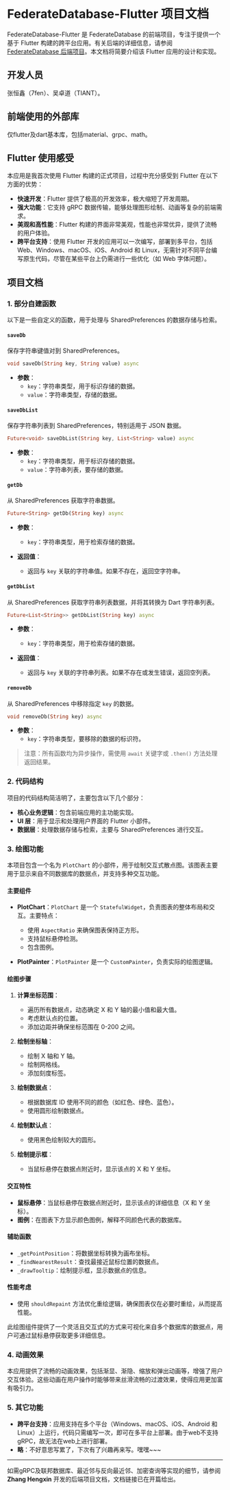 # FederateDatabase-Flutter 项目文档

FederateDatabase-Flutter 是 FederateDatabase 的前端项目，专注于提供一个基于 Flutter 构建的跨平台应用。有关后端的详细信息，请参阅 [FederateDatabase 后端项目](https://github.com/7fenfen/FederatedDataBase)。本文档将简要介绍该 Flutter 应用的设计和实现。

## 开发人员

张恒鑫（7fen）、吴卓道（TIANT）。

## 前端使用的外部库

仅flutter及dart基本库，包括material、grpc、math。

## Flutter 使用感受

本应用是我首次使用 Flutter 构建的正式项目，过程中充分感受到 Flutter 在以下方面的优势：

- **快速开发**：Flutter 提供了极高的开发效率，极大缩短了开发周期。
- **强大功能**：它支持 gRPC 数据传输，能够处理图形绘制、动画等复杂的前端需求。
- **美观和高性能**：Flutter 构建的界面非常美观，性能也非常优异，提供了流畅的用户体验。
- **跨平台支持**：使用 Flutter 开发的应用可以一次编写，部署到多平台，包括 Web、Windows、macOS、iOS、Android 和 Linux，无需针对不同平台编写原生代码，尽管在某些平台上仍需进行一些优化（如 Web 字体问题）。

## 项目文档

### 1. 部分自建函数

以下是一些自定义的函数，用于处理与 SharedPreferences 的数据存储与检索。

#### `saveDb`

保存字符串键值对到 SharedPreferences。

```dart
void saveDb(String key, String value) async
```

- **参数**：
  - `key`：字符串类型，用于标识存储的数据。
  - `value`：字符串类型，存储的数据。
  
#### `saveDbList`

保存字符串列表到 SharedPreferences，特别适用于 JSON 数据。

```dart
Future<void> saveDbList(String key, List<String> value) async
```

- **参数**：
  - `key`：字符串类型，用于标识存储的数据。
  - `value`：字符串列表，要存储的数据。

#### `getDb`

从 SharedPreferences 获取字符串数据。

```dart
Future<String> getDb(String key) async
```

- **参数**：
  - `key`：字符串类型，用于检索存储的数据。
  
- **返回值**：
  - 返回与 `key` 关联的字符串值。如果不存在，返回空字符串。

#### `getDbList`

从 SharedPreferences 获取字符串列表数据，并将其转换为 Dart 字符串列表。

```dart
Future<List<String>> getDbList(String key) async
```

- **参数**：
  - `key`：字符串类型，用于检索存储的数据。
  
- **返回值**：
  - 返回与 `key` 关联的字符串列表。如果不存在或发生错误，返回空列表。

#### `removeDb`

从 SharedPreferences 中移除指定 `key` 的数据。

```dart
void removeDb(String key) async
```

- **参数**：
  - `key`：字符串类型，要移除的数据的标识符。

> 注意：所有函数均为异步操作，需使用 `await` 关键字或 `.then()` 方法处理返回结果。

### 2. 代码结构

项目的代码结构简洁明了，主要包含以下几个部分：

- **核心业务逻辑**：包含前端应用的主功能实现。
- **UI 层**：用于显示和处理用户界面的 Flutter 小部件。
- **数据层**：处理数据存储与检索，主要与 SharedPreferences 进行交互。

### 3. 绘图功能

本项目包含一个名为 `PlotChart` 的小部件，用于绘制交互式散点图。该图表主要用于显示来自不同数据库的数据点，并支持多种交互功能。

#### 主要组件

- **PlotChart**：`PlotChart` 是一个 `StatefulWidget`，负责图表的整体布局和交互。主要特点：
  - 使用 `AspectRatio` 来确保图表保持正方形。
  - 支持鼠标悬停检测。
  - 包含图例。

- **PlotPainter**：`PlotPainter` 是一个 `CustomPainter`，负责实际的绘图逻辑。

#### 绘图步骤

1. **计算坐标范围**：
   - 遍历所有数据点，动态确定 X 和 Y 轴的最小值和最大值。
   - 考虑默认点的位置。
   - 添加边距并确保坐标范围在 0-200 之间。

2. **绘制坐标轴**：
   - 绘制 X 轴和 Y 轴。
   - 绘制网格线。
   - 添加刻度标签。

3. **绘制数据点**：
   - 根据数据库 ID 使用不同的颜色（如红色、绿色、蓝色）。
   - 使用圆形绘制数据点。

4. **绘制默认点**：
   - 使用黑色绘制较大的圆形。

5. **绘制提示框**：
   - 当鼠标悬停在数据点附近时，显示该点的 X 和 Y 坐标。

#### 交互特性

- **鼠标悬停**：当鼠标悬停在数据点附近时，显示该点的详细信息（X 和 Y 坐标）。
- **图例**：在图表下方显示颜色图例，解释不同颜色代表的数据库。

#### 辅助函数

- `_getPointPosition`：将数据坐标转换为画布坐标。
- `_findNearestResult`：查找最接近鼠标位置的数据点。
- `_drawTooltip`：绘制提示框，显示数据点的信息。

#### 性能考虑

- 使用 `shouldRepaint` 方法优化重绘逻辑，确保图表仅在必要时重绘，从而提高性能。

此绘图组件提供了一个灵活且交互式的方式来可视化来自多个数据库的数据点，用户可通过鼠标悬停获取更多详细信息。

### 4. 动画效果

本应用提供了流畅的动画效果，包括渐显、渐隐、缩放和弹出动画等，增强了用户交互体验。这些动画在用户操作时能够带来丝滑流畅的过渡效果，使得应用更加富有吸引力。

### 5. 其它功能

- **跨平台支持**：应用支持在多个平台（Windows、macOS、iOS、Android 和 Linux）上运行，代码只需编写一次，即可在多平台上部署。由于web不支持gRPC，故无法在web上进行部署。
- **略**：不好意思写累了，下次有了兴趣再来写。嘿嘿~~~

---

如需gRPC及联邦数据库、最近邻与反向最近邻、加密查询等实现的细节，请参阅 **Zhang Hengxin** 开发的后端项目文档，文档链接已在开篇给出。
